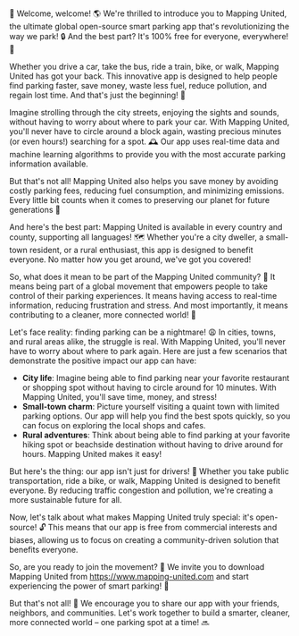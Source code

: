🎉 Welcome, welcome! 🌎 We're thrilled to introduce you to Mapping United, the ultimate global open-source smart parking app that's revolutionizing the way we park! 🔒 And the best part? It's 100% free for everyone, everywhere! 🤩

Whether you drive a car, take the bus, ride a train, bike, or walk, Mapping United has got your back. This innovative app is designed to help people find parking faster, save money, waste less fuel, reduce pollution, and regain lost time. And that's just the beginning! 🔮

Imagine strolling through the city streets, enjoying the sights and sounds, without having to worry about where to park your car. With Mapping United, you'll never have to circle around a block again, wasting precious minutes (or even hours!) searching for a spot. 🕰️ Our app uses real-time data and machine learning algorithms to provide you with the most accurate parking information available.

But that's not all! Mapping United also helps you save money by avoiding costly parking fees, reducing fuel consumption, and minimizing emissions. Every little bit counts when it comes to preserving our planet for future generations 🌟

And here's the best part: Mapping United is available in every country and county, supporting all languages! 🗺️ Whether you're a city dweller, a small-town resident, or a rural enthusiast, this app is designed to benefit everyone. No matter how you get around, we've got you covered!

So, what does it mean to be part of the Mapping United community? 💖 It means being part of a global movement that empowers people to take control of their parking experiences. It means having access to real-time information, reducing frustration and stress. And most importantly, it means contributing to a cleaner, more connected world! 🌊

Let's face reality: finding parking can be a nightmare! 😩 In cities, towns, and rural areas alike, the struggle is real. With Mapping United, you'll never have to worry about where to park again. Here are just a few scenarios that demonstrate the positive impact our app can have:

* **City life**: Imagine being able to find parking near your favorite restaurant or shopping spot without having to circle around for 10 minutes. With Mapping United, you'll save time, money, and stress!
* **Small-town charm**: Picture yourself visiting a quaint town with limited parking options. Our app will help you find the best spots quickly, so you can focus on exploring the local shops and cafes.
* **Rural adventures**: Think about being able to find parking at your favorite hiking spot or beachside destination without having to drive around for hours. Mapping United makes it easy!

But here's the thing: our app isn't just for drivers! 🚗 Whether you take public transportation, ride a bike, or walk, Mapping United is designed to benefit everyone. By reducing traffic congestion and pollution, we're creating a more sustainable future for all.

Now, let's talk about what makes Mapping United truly special: it's open-source! 🔓 This means that our app is free from commercial interests and biases, allowing us to focus on creating a community-driven solution that benefits everyone.

So, are you ready to join the movement? 🎉 We invite you to download Mapping United from https://www.mapping-united.com and start experiencing the power of smart parking! 🚀

But that's not all! 🤔 We encourage you to share our app with your friends, neighbors, and communities. Let's work together to build a smarter, cleaner, more connected world – one parking spot at a time! 🔜
